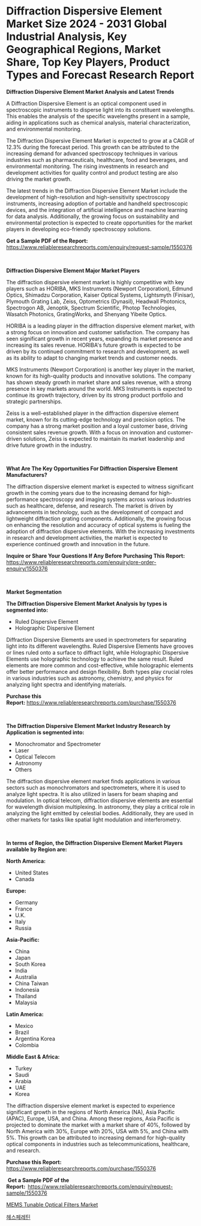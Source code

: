 <p><h1>Diffraction Dispersive Element Market Size 2024 - 2031 Global Industrial Analysis, Key Geographical Regions, Market Share, Top Key Players, Product Types and Forecast Research Report</h1></p><p><strong>Diffraction Dispersive Element Market Analysis and Latest Trends</strong></p>
<p><p>A Diffraction Dispersive Element is an optical component used in spectroscopic instruments to disperse light into its constituent wavelengths. This enables the analysis of the specific wavelengths present in a sample, aiding in applications such as chemical analysis, material characterization, and environmental monitoring.</p><p>The Diffraction Dispersive Element Market is expected to grow at a CAGR of 12.3% during the forecast period. This growth can be attributed to the increasing demand for advanced spectroscopy techniques in various industries such as pharmaceuticals, healthcare, food and beverages, and environmental monitoring. The rising investments in research and development activities for quality control and product testing are also driving the market growth.</p><p>The latest trends in the Diffraction Dispersive Element Market include the development of high-resolution and high-sensitivity spectroscopy instruments, increasing adoption of portable and handheld spectroscopic devices, and the integration of artificial intelligence and machine learning for data analysis. Additionally, the growing focus on sustainability and environmental protection is expected to create opportunities for the market players in developing eco-friendly spectroscopy solutions.</p></p>
<p><strong>Get a Sample PDF of the Report:&nbsp;</strong> <a href="https://www.reliableresearchreports.com/enquiry/request-sample/1550376">https://www.reliableresearchreports.com/enquiry/request-sample/1550376</a></p>
<p>&nbsp;</p>
<p><strong>Diffraction Dispersive Element Major Market Players</strong></p>
<p><p>The diffraction dispersive element market is highly competitive with key players such as HORIBA, MKS Instruments (Newport Corporation), Edmund Optics, Shimadzu Corporation, Kaiser Optical Systems, Lightsmyth (Finisar), Plymouth Grating Lab, Zeiss, Optometrics (Dynasil), Headwall Photonics, Spectrogon AB, Jenoptik, Spectrum Scientific, Photop Technologies, Wasatch Photonics, GratingWorks, and Shenyang Yibeite Optics.</p><p>HORIBA is a leading player in the diffraction dispersive element market, with a strong focus on innovation and customer satisfaction. The company has seen significant growth in recent years, expanding its market presence and increasing its sales revenue. HORIBA's future growth is expected to be driven by its continued commitment to research and development, as well as its ability to adapt to changing market trends and customer needs.</p><p>MKS Instruments (Newport Corporation) is another key player in the market, known for its high-quality products and innovative solutions. The company has shown steady growth in market share and sales revenue, with a strong presence in key markets around the world. MKS Instruments is expected to continue its growth trajectory, driven by its strong product portfolio and strategic partnerships.</p><p>Zeiss is a well-established player in the diffraction dispersive element market, known for its cutting-edge technology and precision optics. The company has a strong market position and a loyal customer base, driving consistent sales revenue growth. With a focus on innovation and customer-driven solutions, Zeiss is expected to maintain its market leadership and drive future growth in the industry.</p></p>
<p>&nbsp;</p>
<p><strong>What Are The Key Opportunities For Diffraction Dispersive Element Manufacturers?</strong></p>
<p><p>The diffraction dispersive element market is expected to witness significant growth in the coming years due to the increasing demand for high-performance spectroscopy and imaging systems across various industries such as healthcare, defense, and research. The market is driven by advancements in technology, such as the development of compact and lightweight diffraction grating components. Additionally, the growing focus on enhancing the resolution and accuracy of optical systems is fueling the adoption of diffraction dispersive elements. With the increasing investments in research and development activities, the market is expected to experience continued growth and innovation in the future.</p></p>
<p><strong>Inquire or Share Your Questions If Any Before Purchasing This Report:</strong> <a href="https://www.reliableresearchreports.com/enquiry/pre-order-enquiry/1550376">https://www.reliableresearchreports.com/enquiry/pre-order-enquiry/1550376</a></p>
<p>&nbsp;</p>
<p><strong>Market Segmentation</strong></p>
<p><strong>The Diffraction Dispersive Element Market Analysis by types is segmented into:</strong></p>
<p><ul><li>Ruled Dispersive Element</li><li>Holographic Dispersive Element</li></ul></p>
<p><p>Diffraction Dispersive Elements are used in spectrometers for separating light into its different wavelengths. Ruled Dispersive Elements have grooves or lines ruled onto a surface to diffract light, while Holographic Dispersive Elements use holographic technology to achieve the same result. Ruled elements are more common and cost-effective, while holographic elements offer better performance and design flexibility. Both types play crucial roles in various industries such as astronomy, chemistry, and physics for analyzing light spectra and identifying materials.</p></p>
<p><strong>Purchase this Report:&nbsp;</strong><a href="https://www.reliableresearchreports.com/purchase/1550376">https://www.reliableresearchreports.com/purchase/1550376</a></p>
<p>&nbsp;</p>
<p><strong>The Diffraction Dispersive Element Market Industry Research by Application is segmented into:</strong></p>
<p><ul><li>Monochromator and Spectrometer</li><li>Laser</li><li>Optical Telecom</li><li>Astronomy</li><li>Others</li></ul></p>
<p><p>The diffraction dispersive element market finds applications in various sectors such as monochromators and spectrometers, where it is used to analyze light spectra. It is also utilized in lasers for beam shaping and modulation. In optical telecom, diffraction dispersive elements are essential for wavelength division multiplexing. In astronomy, they play a critical role in analyzing the light emitted by celestial bodies. Additionally, they are used in other markets for tasks like spatial light modulation and interferometry.</p></p>
<p>&nbsp;</p>
<p><strong>In terms of Region, the Diffraction Dispersive Element Market Players available by Region are:</strong></p>
<p>
    <p> <strong> North America: </strong>
        <ul>
            <li>United States</li>
            <li>Canada</li>
        </ul>
        </p> 
    <p> <strong> Europe: </strong>
        <ul>
            <li>Germany</li>
            <li>France</li>
            <li>U.K.</li>
            <li>Italy</li>
            <li>Russia</li>
        </ul>
        </p> 
    <p> <strong> Asia-Pacific: </strong>
        <ul>
            <li>China</li>
            <li>Japan</li>
            <li>South Korea</li>
            <li>India</li>
            <li>Australia</li>
            <li>China Taiwan</li>
            <li>Indonesia</li>
            <li>Thailand</li>
            <li>Malaysia</li>
        </ul>
        </p> 
    <p> <strong> Latin America: </strong>
        <ul>
            <li>Mexico</li>
            <li>Brazil</li>
            <li>Argentina Korea</li>
            <li>Colombia</li>
        </ul>
        </p> 
    <p> <strong> Middle East & Africa: </strong>
        <ul>
            <li>Turkey</li>
            <li>Saudi</li>
            <li>Arabia</li>
            <li>UAE</li>
            <li>Korea</li>
        </ul>
    </p>
    </p>
<p><p>The diffraction dispersive element market is expected to experience significant growth in the regions of North America (NA), Asia Pacific (APAC), Europe, USA, and China. Among these regions, Asia Pacific is projected to dominate the market with a market share of 40%, followed by North America with 30%, Europe with 20%, USA with 5%, and China with 5%. This growth can be attributed to increasing demand for high-quality optical components in industries such as telecommunications, healthcare, and research.</p></p>
<p><strong>Purchase this Report: </strong><a href="https://www.reliableresearchreports.com/purchase/1550376">https://www.reliableresearchreports.com/purchase/1550376</a></p>
<p>&nbsp;<strong>Get a Sample PDF of the Report:&nbsp;&nbsp;</strong><a href="https://www.reliableresearchreports.com/enquiry/request-sample/1550376">https://www.reliableresearchreports.com/enquiry/request-sample/1550376</a></p>
<p><strong></strong></p>
<p><p><a href="https://github.com/FassouRP/Market-Research-Report-List-3/blob/main/mems-tunable-optical-filters-market.md">MEMS Tunable Optical Filters Market</a></p><p><a href="https://github.com/mpodehpw07370073/Market-Research-Report-List-1/blob/main/381105911851.md">헤스페레틴</a></p></p>